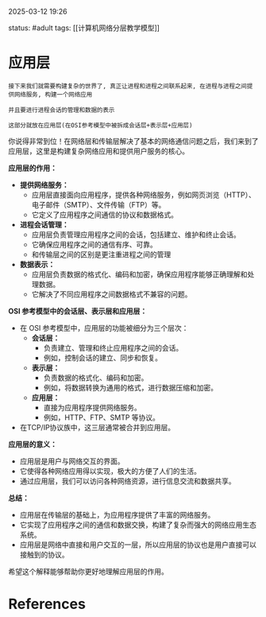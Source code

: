 2025-03-12    19:26

status: #adult 
tags: [[计算机网络分层教学模型]]


# 应用层

```
接下来我们就需要构建复杂的世界了, 真正让进程和进程之间联系起来, 在进程与进程之间提供网络服务, 构建一个网络应用

并且要进行进程会话的管理和数据的表示

这部分就放在应用层(在OSI参考模型中被拆成会话层+表示层+应用层)
```

你说得非常到位！在网络层和传输层解决了基本的网络通信问题之后，我们来到了应用层，这里是构建复杂网络应用和提供用户服务的核心。

**应用层的作用：**

- **提供网络服务：**
    - 应用层直接面向应用程序，提供各种网络服务，例如网页浏览（HTTP）、电子邮件（SMTP）、文件传输（FTP）等。
    - 它定义了应用程序之间通信的协议和数据格式。
- **进程会话管理：**
    - 应用层负责管理应用程序之间的会话，包括建立、维护和终止会话。
    - 它确保应用程序之间的通信有序、可靠。
    - 和传输层之间的区别是更注重进程之间的管理
- **数据表示：**
    - 应用层负责数据的格式化、编码和加密，确保应用程序能够正确理解和处理数据。
    - 它解决了不同应用程序之间数据格式不兼容的问题。

**OSI 参考模型中的会话层、表示层和应用层：**

- 在 OSI 参考模型中，应用层的功能被细分为三个层次：
    - **会话层：**
        - 负责建立、管理和终止应用程序之间的会话。
        - 例如，控制会话的建立、同步和恢复。
    - **表示层：**
        - 负责数据的格式化、编码和加密。
        - 例如，将数据转换为通用的格式，进行数据压缩和加密。
    - **应用层：**
        - 直接为应用程序提供网络服务。
        - 例如，HTTP、FTP、SMTP 等协议。
- 在TCP/IP协议族中，这三层通常被合并到应用层。

**应用层的意义：**

- 应用层是用户与网络交互的界面。
- 它使得各种网络应用得以实现，极大的方便了人们的生活。
- 通过应用层，我们可以访问各种网络资源，进行信息交流和数据共享。

**总结：**

- 应用层在传输层的基础上，为应用程序提供了丰富的网络服务。
- 它实现了应用程序之间的通信和数据交换，构建了复杂而强大的网络应用生态系统。
- 应用层是网络中直接和用户交互的一层，所以应用层的协议也是用户直接可以接触到的协议。

希望这个解释能够帮助你更好地理解应用层的作用。
# References
